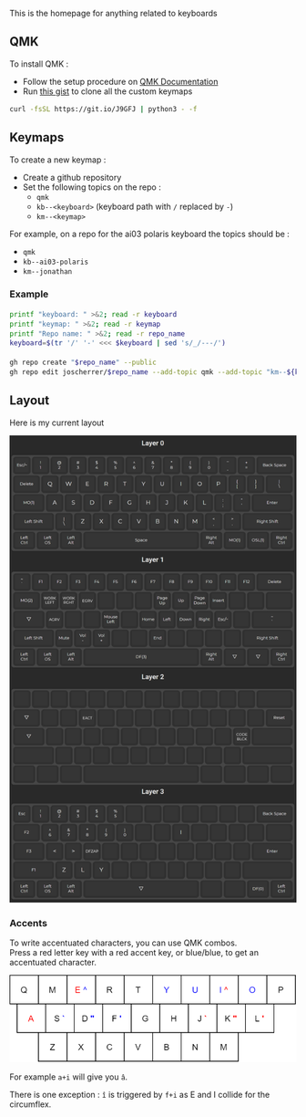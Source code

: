 
This is the homepage for anything related to keyboards

## QMK

To install QMK :

- Follow the setup procedure on [QMK Documentation](docs.qmk.fm)
- Run [this gist](https://gist.github.com/joscherrer/e1274d2c49884b12ed3f9af14dd3a4e7) to clone all the custom keymaps
```bash
curl -fsSL https://git.io/J9GFJ | python3 - -f
```

## Keymaps

To create a new keymap :

- Create a github repository
- Set the following topics on the repo :
    - `qmk`
    - `kb--<keyboard>` (keyboard path with `/` replaced by `-`)
    - `km--<keymap>`

For example, on a repo for the ai03 polaris keyboard the topics should be :
- `qmk`
- `kb--ai03-polaris`
- `km--jonathan`

### Example

```bash
printf "keyboard: " >&2; read -r keyboard
printf "keymap: " >&2; read -r keymap
printf "Repo name: " >&2; read -r repo_name
keyboard=$(tr '/' '-' <<< $keyboard | sed 's/_/---/')

gh repo create "$repo_name" --public
gh repo edit joscherrer/$repo_name --add-topic qmk --add-topic "km--${keymap}" --add-topic "kb--$keyboard"
```

## Layout

Here is my current layout

![layout](/assets/images/keymap.png)

### Accents

To write accentuated characters, you can use QMK combos.  
Press a red letter key with a red accent key, or blue/blue, to get an accentuated character.

![accents](/assets/images/accents.png)

For example `a+i` will give you `â`.

There is one exception : `î` is triggered by `f+i` as E and I collide for the circumflex.
